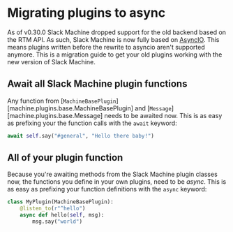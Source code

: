 # Migrating plugins to async

As of v0.30.0 Slack Machine dropped support for the old backend based on the RTM API. As such, Slack Machine is now
fully based on [AsyncIO](https://docs.python.org/3/library/asyncio.html). This means plugins written before the
rewrite to asyncio aren't supported anymore. This is a migration guide to get your old plugins working with the
new version of Slack Machine.

## Await all Slack Machine plugin functions

Any function from [`MachineBasePlugin`][machine.plugins.base.MachineBasePlugin] and
[`Message`][machine.plugins.base.Message] needs to be awaited now. This is as easy as prefixing your the function
calls with the `await` keyword:

```python
await self.say("#general", "Hello there baby!")
```

## All of your plugin function

Because you're awaiting methods from the Slack Machine plugin classes now, the functions you define in your own
plugins, need to be _async_. This is as easy as prefixing your function definitions with the `async` keyword:

```python
class MyPlugin(MachineBasePlugin):
    @listen_to(r"^hello")
    async def hello(self, msg):
        msg.say("world")
```
